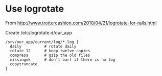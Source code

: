 # Use logrotate

From http://www.trottercashion.com/2010/04/21/logrotate-for-rails.html

Create /etc/logrotate.d/our_app
    
    /srv/our_app/current/log/*.log {
      daily          # rotate daily
      rotate 12      # keep twelve copies
      compress       # gzip the old files
      missingok      # don't barf if there is no log
      copytruncate
    }
